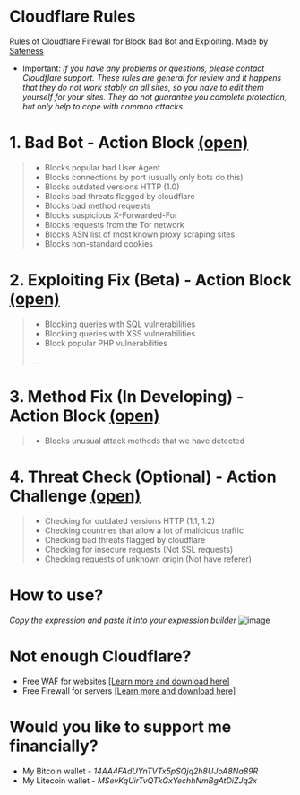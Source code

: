 # Cloudflare Rules
Rules of Cloudflare Firewall for Block Bad Bot and Exploiting. Made by [Safeness](https://safeness.su)

* Important: *If you have any problems or questions, please contact Cloudflare support. These rules are general for review and it happens that they do not work stably on all sites, so you have to edit them yourself for your sites. They do not guarantee you complete protection, but only help to cope with common attacks.*

# 1. Bad Bot - Action Block [(open)](https://github.com/SocolSRT/cloudflare-rules/blob/main/Bad%20Bot%20-%20Block.txt)
> * Blocks popular bad User Agent
> * Blocks connections by port (usually only bots do this)
> * Blocks outdated versions HTTP (1.0)
> * Blocks bad threats flagged by cloudflare
> * Blocks bad method requests
> * Blocks suspicious X-Forwarded-For
> * Blocks requests from the Tor network
> * Blocks ASN list of most known proxy scraping sites
> * Blocks non-standard cookies

# 2. Exploiting Fix (Beta) - Action Block [(open)](https://github.com/SocolSRT/cloudflare-rules/blob/main/Exploiting%20Check%20-%20Block.txt)
> * Blocking queries with SQL vulnerabilities
> * Blocking queries with XSS vulnerabilities
> * Block popular PHP vulnerabilities
> 
> ...

# 3. Method Fix (In Developing) - Action Block [(open)](https://github.com/SocolSRT/cloudflare-rules/blob/main/Method%20Fix%20-%20Block.txt)
> * Blocks unusual attack methods that we have detected

# 4. Threat Check (Optional) - Action Challenge [(open)](https://github.com/SocolSRT/cloudflare-rules/blob/main/Threat%20Check%20-%20Challenge.txt)
> * Checking for outdated versions HTTP (1.1, 1.2)
> * Checking countries that allow a lot of malicious traffic
> * Checking bad threats flagged by cloudflare
> * Checking for insecure requests (Not SSL requests)
> * Checking requests of unknown origin (Not have referer)

# How to use?
*Copy the expression and paste it into your expression builder*
![image](https://user-images.githubusercontent.com/55624740/161973398-05e74f0c-f72c-4c71-afa4-46987801f3c8.png)

# Not enough Cloudflare?
* Free WAF for websites
[[Learn more and download here]](https://safeness.su/web-firewall/)
* Free Firewall for servers
[[Learn more and download here]](https://safeness.su/firewall/)

# Would you like to support me financially?
* My Bitcoin wallet - *14AA4FAdUYnTVTx5pSQjq2h8UJoA8Na89R*
* My Litecoin wallet - *MSevKqUirTvQTkGxYechhNmBgAtDiZJq2x*
